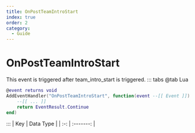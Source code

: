 ```yaml
---
title: OnPostTeamIntroStart
index: true
order: 2
category:
  - Guide
---
```


# OnPostTeamIntroStart
This event is triggered after team_intro_start is triggered.
::: tabs
@tab Lua
```lua
@event returns void
AddEventHandler("OnPostTeamIntroStart", function(event --[[ Event ]])
    --[[ ... ]]
    return EventResult.Continue
end)
```

:::
| Key | Data Type |
| :-: | :-------: |